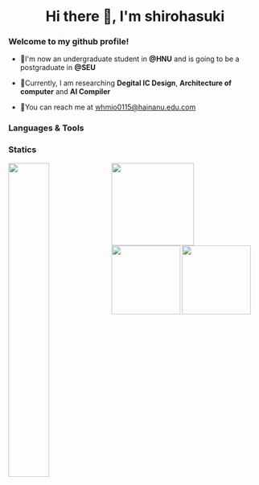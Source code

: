 <h1 align="center">Hi there 👋, I'm shirohasuki</h1>

### Welcome to my github profile!

+ :school:I'm now an undergraduate student in **@HNU** and is going to be a postgraduate in **@SEU**

+ :telescope:Currently, I am researching **Degital IC Design**, **Architecture of computer** and **AI Compiler**
+ :e-mail:You can reach me at whmio0115@hainanu.edu.com

### Languages & Tools


### Statics

<img align="Left" src="https://github-readme-stats.vercel.app/api?username=shirohasuki&show_icons=true&hide_border=true&theme=radical&layout=compact" width="40%">
<img align="Left" height="164px" src="https://github-readme-stats-one-rosy.vercel.app/api/top-langs/?username=shirohasuki&hide_title=true&hide_border=true&layout=compact&hide=html&theme=dracula" />

<!-- GitHub 数据统计 -->
<img align="Left" height="137px" src="https://github-readme-stats-git-masterrstaa-rickstaa.vercel.app/api?username=shirohasuki&hide_title=true&hide_border=true&show_icons=true&include_all_commits=true&theme=radical"/>
<img align="Left" height="137px" src="https://github-readme-stats-git-masterrstaa-rickstaa.vercel.app/api/top-langs/?username=shirohasuki&hide_title=true&hide_border=true&layout=compact&theme=dracula"/><br>
